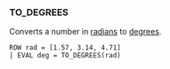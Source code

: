 <!--
This is generated by ESQL’s AbstractFunctionTestCase. Do no edit it. See ../README.md for how to regenerate it.
-->

### TO_DEGREES
Converts a number in [radians](https://en.wikipedia.org/wiki/Radian) to [degrees](https://en.wikipedia.org/wiki/Degree_(angle)).

```
ROW rad = [1.57, 3.14, 4.71]
| EVAL deg = TO_DEGREES(rad)
```
